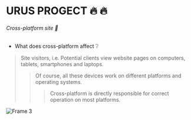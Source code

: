 # URUS PROGECT :fire: :fire:
###### Cross-platform site :star2:
- What does cross-platform affect :grey_question:
>Site visitors, i.e. Potential clients view website pages on computers, tablets, smartphones and laptops. 
>>Of course, all these devices work on different platforms and operating systems. 
>>>Cross-platform is directly responsible for correct operation on most platforms.
>>>
![Frame 3](https://github.com/user-attachments/assets/0f9a9069-ec2c-45a8-88d5-40ba9ef92bb2)
